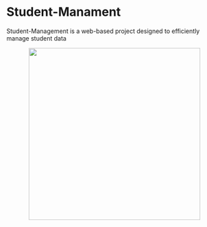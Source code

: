 # Student-Manament
Student-Management is a web-based project designed to efficiently manage student data

<p align="center">
  <a href="https://dotnet.microsoft.com" target="_blank">
    <img src="https://upload.wikimedia.org/wikipedia/commons/0/0d/.NET_logo.svg" width="400">
  </a>
</p>


